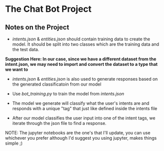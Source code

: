 # The Chat Bot Project

## Notes on the Project

* *intents.json* & *entities.json* should contain training data to create the model. It should be split into two classes which are the training data and the test data.

__Suggestion Here: In our case, since we have a different dataset from the intent.json, we may need to import and convert the dataset to a type that we want to__

* *intents.json* & *entities.json* is also used to generate responses based on the generated classificatoin from our model

* Use *bot_training.py* to train the model from *intents.json*

* The model we generate will classify what the user's intents are and responds with a unique "tag" that just like defined inside the intents file

* After our model classifies the user input into one of the intent tags, we iterate through the json file to find a response.


NOTE: The jupyter notebooks are the one's that I'll update, you can use whichever you prefer although I'd suggest you using jupyter, makes things simple ;)
